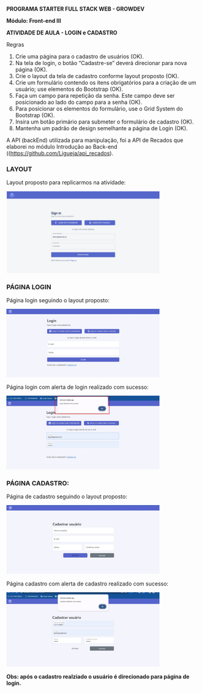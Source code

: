 <b>PROGRAMA STARTER FULL STACK WEB - GROWDEV</b>

<b>Módulo: Front-end III</b>

<b>ATIVIDADE DE AULA - LOGIN e CADASTRO</b>

Regras
1. Crie uma página para o cadastro de usuários (OK).
2. Na tela de login, o botão “Cadastre-se” deverá direcionar para nova página (OK).
3. Crie o layout da tela de cadastro conforme layout proposto (OK).
4. Crie um formulário contendo os itens obrigatórios para a criação de um usuário; use elementos do Bootstrap (OK).
5. Faça um campo para repetição da senha. Este campo deve ser posicionado ao lado do campo para a senha (OK).
6. Para posicionar os elementos do formulário, use o Grid System do Bootstrap (OK).
7. Insira um botão primário para submeter o formulário de cadastro (OK).
8. Mantenha um padrão de design semelhante a página de Login (OK).

A API (backEnd) utilizada para manipulação, foi a API de Recados que elaborei no módulo Introdução ao Back-end ((https://github.com/Ligueja/api_recados).

### LAYOUT

Layout proposto para replicarmos na atividade:

<img src="https://github.com/Ligueja/atividade_login_cadastro/blob/main/assets/layout.jpg" width="400"/>

### PÁGINA LOGIN

Página login seguindo o layout proposto:

<img src="https://github.com/Ligueja/atividade_login_cadastro/blob/main/assets/1-paginalogin.jpg" width="400"/>

Página login com alerta de login realizado com sucesso:

<img src="https://github.com/Ligueja/atividade_login_cadastro/blob/main/assets/2-alertaloginsucesso.jpg" width="400"/>

### PÁGINA CADASTRO:

Página de cadastro seguindo o layout proposto:

<img src="https://github.com/Ligueja/atividade_login_cadastro/blob/main/assets/3-telacadastro.jpg" width="400"/>

Página cadastro com alerta de cadastro realizado com sucesso:

<img src="https://github.com/Ligueja/atividade_login_cadastro/blob/main/assets/4-cadastrosucesso.jpg" width="400"/>

<b>Obs: após o cadastro realziado o usuário é direcionado para página de login.</b>


